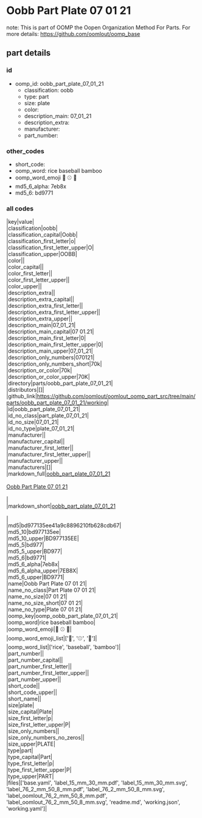 # Oobb Part Plate 07 01 21  

note: This is part of OOMP the Oopen Organization Method For Parts. For more details: https://github.com/oomlout/oomp_base

##  part details





### id
* oomp_id: oobb_part_plate_07_01_21
  * classification: oobb
  * type: part
  * size: plate
  * color: 
  * description_main: 07_01_21
  * description_extra: 
  * manufacturer: 
  * part_number: 

### other_codes
* short_code: 
* oomp_word: rice baseball bamboo
* oomp_word_emoji :rice: :baseball: :bamboo:
* md5_6_alpha: 7eb8x
* md5_6: bd9771

### all codes 
|key|value|  
|classification|oobb|  
|classification_capital|Oobb|  
|classification_first_letter|o|  
|classification_first_letter_upper|O|  
|classification_upper|OOBB|  
|color||  
|color_capital||  
|color_first_letter||  
|color_first_letter_upper||  
|color_upper||  
|description_extra||  
|description_extra_capital||  
|description_extra_first_letter||  
|description_extra_first_letter_upper||  
|description_extra_upper||  
|description_main|07_01_21|  
|description_main_capital|07 01.21|  
|description_main_first_letter|0|  
|description_main_first_letter_upper|0|  
|description_main_upper|07_01_21|  
|description_only_numbers|070121|  
|description_only_numbers_short|70k|  
|description_or_color|70k|  
|description_or_color_upper|70K|  
|directory|parts/oobb_part_plate_07_01_21|  
|distributors|[]|  
|github_link|https://github.com/oomlout/oomlout_oomp_part_src/tree/main/parts/oobb_part_plate_07_01_21/working|  
|id|oobb_part_plate_07_01_21|  
|id_no_class|part_plate_07_01_21|  
|id_no_size|07_01_21|  
|id_no_type|plate_07_01_21|  
|manufacturer||  
|manufacturer_capital||  
|manufacturer_first_letter||  
|manufacturer_first_letter_upper||  
|manufacturer_upper||  
|manufacturers|[]|  
|markdown_full|[oobb_part_plate_07_01_21](https://github.com/oomlout/oomlout_oomp_part_src/tree/main/parts/oobb_part_plate_07_01_21/working)<br>[](https://github.com/oomlout/oomlout_oomp_part_src/tree/main/parts/oobb_part_plate_07_01_21/working)<br>[Oobb Part Plate 07 01 21](https://github.com/oomlout/oomlout_oomp_part_src/tree/main/parts/oobb_part_plate_07_01_21/working)<br><br>|  
|markdown_short|[oobb_part_plate_07_01_21](https://github.com/oomlout/oomlout_oomp_part_src/tree/main/parts/oobb_part_plate_07_01_21/working)<br><br>|  
|md5|bd977135ee41a9c8896210fb628cdb67|  
|md5_10|bd977135ee|  
|md5_10_upper|BD977135EE|  
|md5_5|bd977|  
|md5_5_upper|BD977|  
|md5_6|bd9771|  
|md5_6_alpha|7eb8x|  
|md5_6_alpha_upper|7EB8X|  
|md5_6_upper|BD9771|  
|name|Oobb Part Plate 07 01 21|  
|name_no_class|Part Plate 07 01 21|  
|name_no_size|07 01 21|  
|name_no_size_short|07 01 21|  
|name_no_type|Plate 07 01 21|  
|oomp_key|oomp_oobb_part_plate_07_01_21|  
|oomp_word|rice baseball bamboo|  
|oomp_word_emoji|:rice: :baseball: :bamboo:|  
|oomp_word_emoji_list|[':rice:', ':baseball:', ':bamboo:']|  
|oomp_word_list|['rice', 'baseball', 'bamboo']|  
|part_number||  
|part_number_capital||  
|part_number_first_letter||  
|part_number_first_letter_upper||  
|part_number_upper||  
|short_code||  
|short_code_upper||  
|short_name||  
|size|plate|  
|size_capital|Plate|  
|size_first_letter|p|  
|size_first_letter_upper|P|  
|size_only_numbers||  
|size_only_numbers_no_zeros||  
|size_upper|PLATE|  
|type|part|  
|type_capital|Part|  
|type_first_letter|p|  
|type_first_letter_upper|P|  
|type_upper|PART|  
|files|['base.yaml', 'label_15_mm_30_mm.pdf', 'label_15_mm_30_mm.svg', 'label_76_2_mm_50_8_mm.pdf', 'label_76_2_mm_50_8_mm.svg', 'label_oomlout_76_2_mm_50_8_mm.pdf', 'label_oomlout_76_2_mm_50_8_mm.svg', 'readme.md', 'working.json', 'working.yaml']|  
